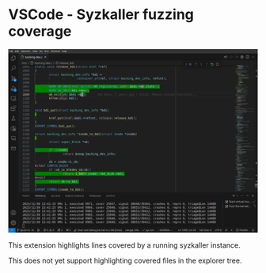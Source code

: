 # VSCode - Syzkaller fuzzing coverage

![Screenshot](/screenshot.png?raw=true "Screenshot")

This extension highlights lines covered by a running syzkaller instance.

This does not yet support highlighting covered files in the explorer tree.
